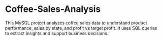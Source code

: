 # Coffee-Sales-Analysis
This MySQL project analyzes coffee sales data to understand product performance, sales by state, and profit vs target profit. It uses SQL queries to extract insights and support business decisions.
